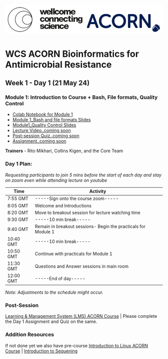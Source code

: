 # <img src="course_data/WCS_ACORN_Logo.png"/>

# WCS ACORN Bioinformatics for Antimicrobial Resistance

## Week 1 - Day 1 (21 May 24)

### Module 1: Introduction to Course + Bash, File formats, Quality Control
- [Colab Notebook for Module 1 ](https://githubtocolab.com/WCSCourses/ACORN-ClinAMR/blob/main/course_data/21_May_Day_1/Module_1_ACORN_vBioinf.ipynb)  
- [Module 1_Bash and file formats Slides](course_data/21_May_Day_1/WCS_ACORN_Course_Slides_Module1_Bash_and_file_formats.pdf)  
- [Module1_Quality Control Slides](course_data/21_May_Day_1/WCS_ACORN_Course_Slides_Module1_Quality_Control.pdf)  
- [Lecture Video..coming soon](Modules/)  
- [Post-session Quiz..coming soon](Modules/)  
- [Assignment..coming soon](Modules/)
  
**Trainers** - Rito Mikhari, Collins Kigen, and the Core Team

### Day 1 Plan: 
*Requesting participants to join 5 mins before the start of each day and stay on zoom even while attending lecture on youtube*

| Time       | Activity                                      |
|------------|-----------------------------------------------|
| 7:55 GMT   |  -----Sign onto the course zoom-----              |
| 8:05 GMT   | Welcome and Introductions                    |
| 8:20 GMT   | Move to breakout session for lecture watching time |
| 9:30 GMT   | -----10 min break-----                          |
| 9:40 GMT   | Remain in breakout sessions- Begin the practicals for Module 1                   |
| 10:40 GMT  | -----10 min break-----                          |
| 10:50 GMT  | Continue with practicals for Module 1         |
| 11:30 GMT  | Questions and Answer sessions in main room    |
| 12:00 GMT  | -----End of day-----                                |

*Note: Adjustments to the schedule might occur.*

### Post-Session 
[Learning & Management System (LMS) ACORN Course](https://lms.wellcomeconnectingscience.org/course/view.php?id=164) | Please complete the Day 1 Assignment and Quiz on the same. 

### Addition Resources
If not done yet we also have pre-course [Introduction to Linux ACORN Course](https://lms.wellcomeconnectingscience.org/course/view.php?id=165) | [Introduction to Sequening](https://youtu.be/4VZjvYJN18w) 


